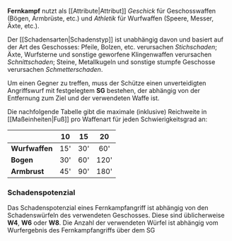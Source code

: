 **Fernkampf** nutzt als [[Attribute|Attribut]] *Geschick* für Geschosswaffen (Bögen, Armbrüste, etc.) und *Athletik* für Wurfwaffen (Speere, Messer, Äxte, etc.).

Der [[Schadensarten|Schadenstyp]] ist unabhängig davon und basiert auf der Art des Geschosses: Pfeile, Bolzen, etc. verursachen *Stichschaden*; Äxte, Wurfsterne und sonstige geworfene Klingenwaffen verursachen *Schnittschaden*; Steine, Metallkugeln und sonstige stumpfe Geschosse verursachen *Schmetterschaden*.

Um einen Gegner zu treffen, muss der Schütze einen unverteidigten Angriffswurf mit festgelegtem **SG** bestehen, der abhängig von der Entfernung zum Ziel und der verwendeten Waffe ist.

Die nachfolgende Tabelle gibt die maximale (inklusive) Reichweite in [[Maßeinheiten|Fuß]] pro Waffenart für jeden Schwierigkeitsgrad an:

|          | 10 | 15 | 20 |
|:---------|:--:|:--:|:--:|
|**Wurfwaffen**| 15'| 30'| 60'|
|**Bogen**     | 30'| 60'|120'|
|**Armbrust**  | 45'| 90'|180'|

### Schadenspotenzial
Das Schadenspotenzial eines Fernkampfangriff ist abhängig von den Schadenswürfeln des verwendeten Geschosses. Diese sind üblicherweise **W4**, **W6** oder **W8**. Die Anzahl der verwendeten Würfel ist abhängig vom Wurfergebnis des Fernkampfangriffs über dem SG